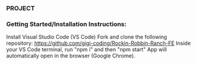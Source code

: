 ### PROJECT





###  Getting Started/Installation Instructions:

Install Visual Studio Code (VS Code)
Fork and clone the following repository: https://github.com/gigi-coding/Rockin-Robbin-Ranch-FE
Inside your VS Code terminal, run "npm i" and then "npm start"
App will automatically open in the browser (Google Chrome).
